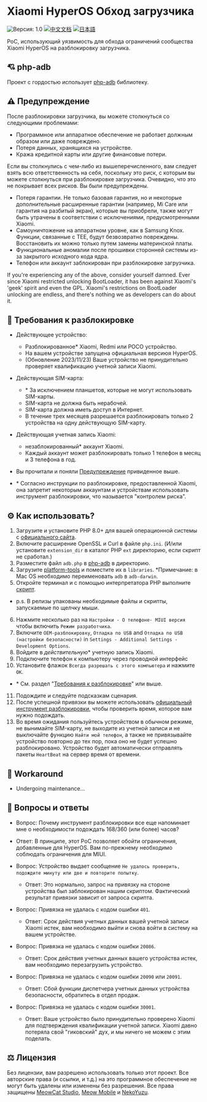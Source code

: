 # Xiaomi HyperOS Обход загрузчика

![Версия: 1.0](https://img.shields.io/badge/Version-1.0-brightgreen?style=for-the-badge) [![中文文档](https://img.shields.io/badge/中文文档-brightgreen?style=for-the-badge)](README-zh.md) [![日本語](https://img.shields.io/badge/日本語-brightgreen?style=for-the-badge)](README-ja.md)

PoC, использующий уязвимость для обхода ограничений сообщества Xiaomi HyperOS на разблокировку загрузчика.

## 💘 php-adb

Проект с гордостью использует [php-adb](https://github.com/MlgmXyysd/php-adb) библиотеку.

## ⚠️ Предупреждение

После разблокировки загрузчика, вы можете столкнуться со следующими проблемами:

- Программное или аппаратное обеспечение не работает должным образом или даже повреждено.
- Потеря данных, хранящихся на устройстве.
- Кража кредитной карты или другие финансовые потери.

Если вы столкнулись с чем-либо из вышеперечисленного, вам следует взять всю ответственность на себя, поскольку это риск, с которым вы можете столкнуться при разблокировке загрузчика. Очевидно, что это не покрывает всех рисков. Вы были предупреждены.

- Потеря гарантии. Не только базовая гарантия, но и некоторые дополнительные расширенные гарантии (например, Mi Care или гарантия на разбитый экран), которые вы приобрели, также могут быть утрачены в соответствии с исключениями, предусмотренными Xiaomi.
- Самоуничтожение на аппаратном уровне, как в Samsung Knox. Функции, связанные с TEE, будут безвозвратно повреждены. Восстановить их можно только путем замены материнской платы.
- Функциональные аномалии после прошивки сторонней системы из-за закрытого исходного кода ядра.
- Телефон или аккаунт заблокирован при разблокировке загрузчика.

If you're experiencing any of the above, consider yourself damned. Ever since Xiaomi restricted unlocking BootLoader, it has been against Xiaomi's 'geek' spirit and even the GPL. Xiaomi's restrictions on BootLoader unlocking are endless, and there's nothing we as developers can do about it.

## 📲 Требования к разблокировке

- Действующее устройство:
  - Разблокированное\* Xiaomi, Redmi или POCO устройство.
  - На вашем устройстве запущена официальная версиюя HyperOS. 
  - (Обновление 2023/11/23) Ваше устройство не принудительно проверяет квалификацию учетной записи Xiaomi.
- Действующая SIM-карта:
  - \* За исключением планшетов, которые не могут использовать SIM-карты.
  - SIM-карта не должна быть нерабочей.
  - SIM-карта должна иметь доступ в Интернет.
  - В течение трех месяцев разрешается разблокировать только 2 устройства на одну действующую SIM-карту.
- Действующая учетная запись Xiaomi:
  - незаблокированный\* аккаунт Xiaomi.
  - Каждый аккаунт может разблокировать только 1 телефон в месяц и 3 телефона в год.
- Вы прочитали и поняли [Предупреждение](#%EF%B8%8F-warning) привиденное выше.

- \*  Согласно инструкции по разблокировке, предоставленной Xiaomi, она запретит некоторым аккаунтам и устройствам использовать инструмент разблокировки, что называется "контролем риска".

## ⚙️ Как использовать?

1. Загрузите и установите PHP 8.0+ для вашей операционной системы с [официального сайта](https://www.php.net/downloads).
2. Включите расширение OpenSSL и Curl в файле `php.ini`. (И/или установите `extension_dir` в каталог PHP `ext` директорию, если скрипт не сработал.)
3. Разместите файл `adb.php` в [php-adb](https://github.com/MlgmXyysd/php-adb) в директорию.
4. Загрузите [platform-tools](https://developer.android.com/studio/releases/platform-tools) и поместите их в `libraries`. *Примечание: в Mac OS необходимо переименовать `adb` в `adb-darwin`.
5. Откройте терминал и с помощью интерпретатора PHP выполните [скрипт](../bypass.php).

- p.s. В релизы упакованы необходимые файлы и скрипты, запускаемые по щелчку мыши.

6. Нажмите несколько раз на `Настройки - О телефоне- MIUI версия` чтобы включить `Режим разработчика`.
7. Включите `OEM-разблокировку`, `Отладка по USB` and `Отладка по USB (настройки безопасности)` in `Settings - Additional Settings - Development Options`.
8. Войдите в _действительную_\* учетную запись Xiaomi.
9. Подключите телефон к компьютеру через проводной интерфейс 
10. Установите флажок `Всегда разрешать с этого компьютера` и нажмите `OK`.

- \* См. раздел "[Требования к разблокировке](#-Unlocking-requirements)" или выше.

11. Подождите и следуйте подсказкам сценария.
12. После успешной привязки вы можете использовать [официальный инструмент разблокировки](https://en.miui.com/unlock/index.html), чтобы проверить время, которое вам нужно подождать.
13. Во время ожидания пользуйтесь устройством в обычном режиме, не вынимайте SIM-карту, не выходите из учетной записи и не выключайте функцию `Найти мой телефон`, а также не привязывайте устройство повторно до тех пор, пока оно не будет успешно разблокировано. Устройство будет автоматически отправлять пакеты `HeartBeat` на сервер время от времени.

## 📖 Workaround

- Undergoing maintenance...

## 🔖 Вопросы и ответы

 - Вопрос: Почему инструмент разблокировки все еще напоминает мне о необходимости подождать 168/360 (или более) часов?
  - Ответ: В принципе, этот PoC позволяет обойти ограничения, добавленные для HyperOS. Вам по-прежнему необходимо соблюдать ограничения для MIUI.

- Вопрос: Устройство выдает сообщение `Не удалось проверить, подождите минуту или две и повторите попытку`.
  - Ответ: Это нормально, запрос на привязку на стороне устройства был заблокирован нашим скриптом. Фактический результат привязки зависит от запроса скрипта.

- Вопрос: Привязка не удалась с кодом ошибки `401`.
  - Ответ: Срок действия учетных данных вашей учетной записи Xiaomi истек, вам необходимо выйти и снова войти в систему на вашем устройстве.

- Вопрос: Привязка не удалась с кодом ошибки `20086`.
  - Ответ: Срок действия учетных данных вашего устройства истек, вам необходимо перезагрузить устройство.

- Вопрос: Привязка не удалась с кодом ошибки `20090` или `20091`.
  - Ответ: Сбой функции диспетчера учетных данных устройства безопасности, обратитесь в отдел продаж.

- Вопрос: Привязка не удалась с кодом ошибки `30001`.
  - Ответ: Ваше устройство было принудительно проверено Xiaomi для подтверждения квалификации учетной записи. Xiaomi давно потеряла свой "гиковский" дух, и мы ничего не можем с этим поделать.

## ⚖️ Лицензия

Без лицензии, вам разрешено использовать только этот проект. Все авторские права (и ссылки, и т.д.) на это программное обеспечение не могут быть удалены или изменены без разрешения. Все права защищены [MeowCat Studio](https://github.com/MeowCat-Studio), [Meow Mobile](https://github.com/Meow-Mobile) и [NekoYuzu](https://github.com/MlgmXyysd).
